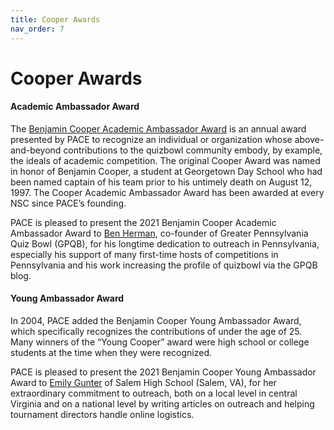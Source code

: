 ```yaml
---
title: Cooper Awards
nav_order: 7
---
```


# Cooper Awards

#### Academic Ambassador Award
The [Benjamin Cooper Academic Ambassador Award](http://www.pace-nsc.org/2018-cooper-award-winners/) is an annual award presented by PACE to recognize an individual or organization whose above-and-beyond contributions to the quizbowl community embody, by example, the ideals of academic competition. The original Cooper Award was named in honor of Benjamin Cooper, a student at Georgetown Day School who had been named captain of his team prior to his untimely death on August 12, 1997. The Cooper Academic Ambassador Award has been awarded at every NSC since PACE’s founding.

PACE is pleased to present the 2021 Benjamin Cooper Academic Ambassador Award to [Ben Herman](https://www.youtube.com/watch?v=Q1JDp_kQSJA), co-founder of Greater Pennsylvania Quiz Bowl (GPQB), for his longtime dedication to outreach in Pennsylvania, especially his support of many first-time hosts of competitions in Pennsylvania and his work increasing the profile of quizbowl via the GPQB blog.

#### Young Ambassador Award
In 2004, PACE added the Benjamin Cooper Young Ambassador Award, which specifically recognizes the contributions of under the age of 25. Many winners of the “Young Cooper” award were high school or college students at the time when they were recognized.

PACE is pleased to present the 2021 Benjamin Cooper Young Ambassador Award to [Emily Gunter](https://www.youtube.com/watch?v=OlNGrcSGSgg) of Salem High School (Salem, VA), for her extraordinary commitment to outreach, both on a local level in central Virginia and on a national level by writing articles on outreach and helping tournament directors handle online logistics.
